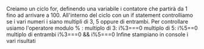 Creiamo un ciclo for, definendo una variabile i contatore che partirà da 1 fino ad arrivare a 100. All'interno del ciclo con un if statement controlliamo se i vari numeri i siano multipli di 3, 5 oppure di entrambi. Per controllare usiamo l'operatore modulo % :
multiplo di 3: i%3===0
multiplo di 5: i%5==0
multiplo di entrambi i%3===0 && i%5===0
Infine stampiano in console i vari risultati